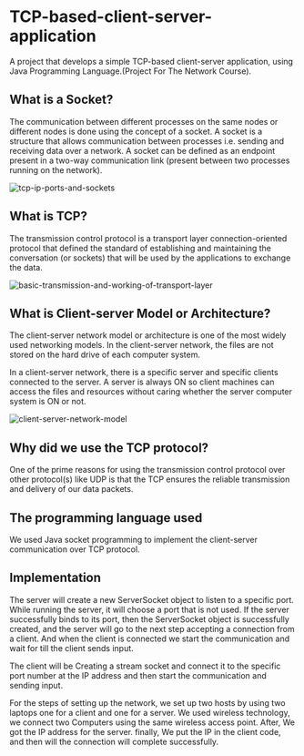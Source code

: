 # TCP-based-client-server-application
A project that develops a simple TCP-based client-server application, using Java Programming Language.(Project For The Network Course).

## What is a Socket?
The communication between different processes on the same nodes or different nodes is done using the concept of a socket. A socket is a structure that allows communication between processes i.e. sending and receiving data over a network.
A socket can be defined as an endpoint present in a two-way communication link (present between two processes running on the network).
<div>
  <img src="https://i.ibb.co/19v96PN/tcp-ip-ports-and-sockets.jpg" alt="tcp-ip-ports-and-sockets" border="0"> 

  
## What is TCP?
The transmission control protocol is a transport layer connection-oriented protocol that defined the standard of establishing and maintaining the conversation (or sockets) that will be used by the applications to exchange the data.
  <div>
     <img src="https://i.ibb.co/5FBJYsJ/basic-transmission-and-working-of-transport-layer.jpg" alt="basic-transmission-and-working-of-transport-layer" border="0">

## What is Client-server Model or Architecture?
The client-server network model or architecture is one of the most widely used networking models. In the client-server network, the files are not stored on the hard drive of each computer system.

In a client-server network, there is a specific server and specific clients connected to the server. A server is always ON so client machines can access the files and resources without caring whether the server computer system is ON or not.
<div>
  <img src="https://i.ibb.co/XZth6j3/client-server-network-model.jpg" alt="client-server-network-model" border="0">

## Why did we use the TCP protocol?
One of the prime reasons for using the transmission control protocol over other protocol(s) like UDP is that the TCP ensures the reliable transmission and delivery of our data packets.

## The programming language used

We used Java socket programming to implement the client-server communication over TCP protocol.

## Implementation

The server will create a new ServerSocket object to listen to a specific port. While running the server, it will choose a port that is not used. If the server successfully binds to its port, then the ServerSocket object is successfully created, and the server will go to the next step accepting a connection from a client.
And when the client is connected we start the communication and wait for till the client sends input.

The client will be Creating a stream socket and connect it to the specific port number at the IP address and then start the communication and sending input.

For the steps of setting up the network, we set up two hosts by using two laptops one for a client and one for a server. We used wireless technology, we connect two Computers using the same wireless access point. After, We got the IP address for the server. finally, We put the IP in the client code, and then will the connection will complete successfully.
